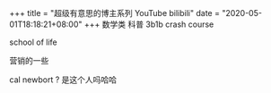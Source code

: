 +++
title = "超级有意思的博主系列 YouTube bilibili"
date = "2020-05-01T18:18:21+08:00"
+++
数学类
科普
3b1b
crash course 

school of life 

营销的一些

cal newbort ? 是这个人吗哈哈

